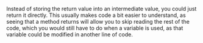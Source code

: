 Instead of storing the return value into an intermediate value, you could just return it directly. This usually makes code a bit easier to understand, as seeing that a method returns will allow you to skip reading the rest of the code, which you would still have to do when a variable is used, as that variable could be modified in another line of code.
